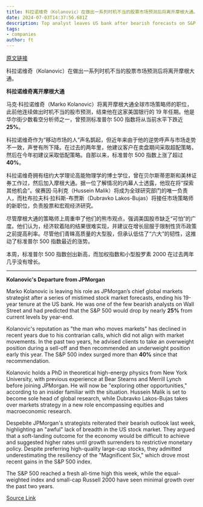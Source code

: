 ```yaml
---
title: 科拉诺维奇（Kolanovic）在做出一系列时机不当的股票市场预测后将离开摩根大通。
date: 2024-07-03T14:37:56.681Z
description: Top analyst leaves US bank after bearish forecasts on S&P 500
tags: 
- companies
author: ft
---
```


[原文链接](https://ft.com/content/e7b4b034-b487-452b-b1f7-1c860454580a)

科拉诺维奇（Kolanovic）在做出一系列时机不当的股票市场预测后将离开摩根大通。

**科拉诺维奇离开摩根大通**

马克·科拉诺维奇（Marko Kolanovic）将离开摩根大通全球市场策略师的职位，此前他连续做出时机不当的股市预测，结束他在这家美国银行的 19 年任期。他是华尔街少数看空分析师之一，曾预测标准普尔 500 指数将从当前水平下跌近 **25%**。

科拉诺维奇作为“移动市场的人”声名鹊起，但近年来由于他的逆势呼声与市场走势不一致，声誉有所下降。在过去的两年里，他建议客户在卖盘期间采取超配策略，然后在今年初建议采取低配策略。自那以来，标准普尔 500 指数上涨了超过 **40%**。

科拉诺维奇拥有纽约大学理论高能物理学的博士学位，曾在贝尔斯蒂恩斯和美林证券工作过，然后加入摩根大通。据一位了解情况的内幕人士透露，他现在将“探索其他机会”。侯赛因·马利克（Hussein Malik）将成为全球研究部门的唯一负责人，而杜布拉夫科·拉科斯-布贾斯（Dubravko Lakos-Bujas）将接任市场策略师的新职位，负责股票和宏观经济研究。

尽管摩根大通的策略师上周重申了他们的熊市观点，强调美国股市缺乏“可怕”的广度。他们认为，经济软着陆的结果很难实现，并建议在增长屈服于限制性货币政策之前提高利率。尽管他们青睐高质量的大型股，但承认低估了“六大”的韧性，这推动了标准普尔 500 指数最近的涨势。

本周，标准普尔 500 指数创出新高，而加权指数和小型股罗素 2000 在过去两年几乎没有增长。

---

 **Kolanovic's Departure from JPMorgan**

Marko Kolanovic is leaving his role as JPMorgan’s chief global markets strategist after a series of mistimed stock market forecasts, ending his 19-year tenure at the US bank. He was one of the few bearish analysts on Wall Street and had predicted that the S&P 500 would drop by nearly **25%** from current levels by year-end.

Kolanovic's reputation as "the man who moves markets" has declined in recent years due to his contrarian calls, which did not align with market movements. In the past two years, he advised clients to take an overweight position during a sell-off and then recommended an underweight position early this year. The S&P 500 index surged more than **40%** since that recommendation.

Kolanovic holds a PhD in theoretical high-energy physics from New York University, with previous experience at Bear Stearns and Merrill Lynch before joining JPMorgan. He will now be "exploring other opportunities," according to an insider familiar with the situation. Hussein Malik is set to become sole head of global research, while Dubravko Lakos-Bujas takes over markets strategy in a new role encompassing equities and macroeconomic research.

Despebite JPMorgan's strategists reiterated their bearish outlook last week, highlighting an "awful" lack of breadth in the US stock market. They argued that a soft-landing outcome for the economy would be difficult to achieve and suggested higher rates until growth surrenders to restrictive monetary policy. Despite preferring high-quality large-cap stocks, they admitted underestimating the resiliency of the "Magnificent Six," which drove most recent gains in the S&P 500 index.

The S&P 500 reached a fresh all-time high this week, while the equal-weighted index and small-cap Russell 2000 have seen minimal growth over the past two years.

[Source Link](https://ft.com/content/e7b4b034-b487-452b-b1f7-1c860454580a)

